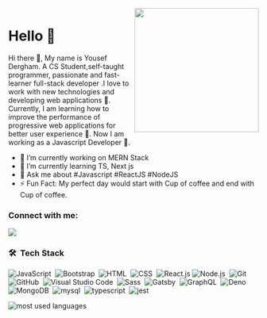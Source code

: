 
<img width="250" align="right" src="https://c.tenor.com/_DOBjnGspYAAAAAM/code-coding.gif">

# Hello 👋
Hi there 👋, My name is Yousef Dergham. A CS Student,self-taught programmer, passionate and fast-learner full-stack developer .I love to work with new technologies and developing web applications 🔭. Currently, I am learning how to improve the performance of progressive web applications for better user experience 🌱. Now I am working as a Javascript Developer 🚀.

- 🔭 I’m currently working on MERN Stack
- 🌱 I’m currently learning TS,  Next js
- 💬 Ask me about #Javascript #ReactJS #NodeJS
- ⚡ Fun Fact: My perfect day would start with Cup of coffee and end with Cup of coffee.



### Connect with me:

<a href="https://linkedin.com/in/yousefdergham" target="_blank"><img src="https://img.shields.io/badge/-Yousef%20Dergham-0077B5?style=for-the-badge&logo=Linkedin&logoColor=white"/></a>
<br />

### 🛠 &nbsp;Tech Stack
![JavaScript](https://img.shields.io/badge/-JavaScript-05122A?style=flat&logo=javascript)&nbsp;
![Bootstrap](https://img.shields.io/badge/-Bootstrap-05122A?style=flat&logo=bootstrap&logoColor=563D7C)&nbsp;
![HTML](https://img.shields.io/badge/-HTML-05122A?style=flat&logo=HTML5)&nbsp;
![CSS](https://img.shields.io/badge/-CSS-05122A?style=flat&logo=CSS3&logoColor=1572B6)&nbsp;
![React.js](https://img.shields.io/badge/-React-05122A?style=flat&logo=react)
![Node.js](https://img.shields.io/badge/-Node.js-05122A?style=flat&logo=node.js&logoColor=339933)&nbsp;
![Git](https://img.shields.io/badge/-Git-05122A?style=flat&logo=git)&nbsp;
![GitHub](https://img.shields.io/badge/-GitHub-05122A?style=flat&logo=github)&nbsp;
![Visual Studio Code](https://img.shields.io/badge/-Visual%20Studio%20Code-05122A?style=flat&logo=visual-studio-code&logoColor=007ACC)&nbsp;
![Sass](https://img.shields.io/badge/-Sass-05122A?style=flat&logo=sass)&nbsp;
![Gatsby](https://img.shields.io/badge/-Gatsby-05122A?style=flat&logo=Gatsby)&nbsp;
![GraphQL](https://img.shields.io/badge/-GraphQL-05122A?style=flat&logo=GraphQL)&nbsp;
![Deno](https://img.shields.io/badge/-Deno-05122A?style=flat&logo=Deno)&nbsp;
![MongoDB](https://img.shields.io/badge/-MongoDB-05122A?style=flat&logo=MongoDB)&nbsp;
![mysql](https://img.shields.io/badge/-Mysql-05122A?style=flat&logo=mysql)&nbsp;
![typescript](https://img.shields.io/badge/-TypeScript-05122A?style=flat&logo=typescript)&nbsp;
![jest](https://img.shields.io/badge/-Jest.js-05122A?style=flat&logo=jest)&nbsp;




<img align="left" src="https://github-readme-stats.vercel.app/api/top-langs?username=yousefdergham&show_icons=true&locale=en&layout=compact&theme=radical" alt="most used languages" />
